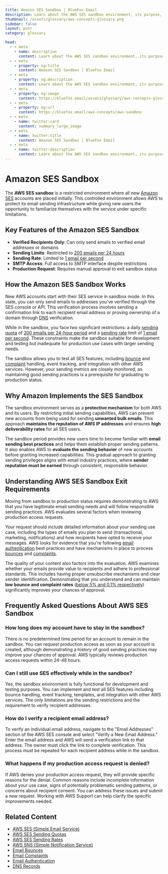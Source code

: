 ```yaml
---
title: Amazon SES Sandbox | BlueFox Email
description: Learn about the AWS SES sandbox environment, its purpose, limitations, and how to request production access for your email sending needs.
thumbnail: /assets/glossary/aws-concepts-glossary.png
sidebar: false
layout: post
category: glossary

head:
  - - meta
    - name: description
      content: Learn about the AWS SES sandbox environment, its purpose, limitations, and how to request production access for your email sending needs.
  - - meta
    - property: og:title
      content: Amazon SES Sandbox | BlueFox Email
  - - meta
    - property: og:description
      content: Learn about the AWS SES sandbox environment, its purpose, limitations, and how to request production access for your email sending needs.
  - - meta
    - property: og:image
      content: https://bluefox.email/assets/glossary/aws-concepts-glossary.png
  - - meta
    - property: og:url
      content: https://bluefox.email/aws-concepts/aws-sandbox
  - - meta
    - name: twitter:card
      content: summary_large_image
  - - meta
    - name: twitter:title
      content: Amazon SES Sandbox | BlueFox Email
  - - meta
    - name: twitter:description
      content: Learn about the AWS SES sandbox environment, its purpose, limitations, and how to request production access for your email sending needs.
---
```


# Amazon SES Sandbox

The **AWS SES sandbox** is a restricted environment where all new [Amazon SES](/aws-concepts/aws-ses) accounts are placed initially. This controlled environment allows AWS to protect its email sending infrastructure while giving new users the opportunity to familiarize themselves with the service under specific limitations.

## Key Features of the Amazon SES Sandbox

- **Verified Recipients Only**: Can only send emails to verified email addresses or domains
- **Sending Limits**: Restricted to [200 emails per 24 hours](/aws-concepts/aws-sending-quota)
- **Sending Rate**: Limited to [1 email per second](/aws-concepts/aws-sending-rate)
- **SMTP Access**: Full access to SMTP interface despite restrictions
- **Production Request**: Requires manual approval to exit sandbox status

## How the Amazon SES Sandbox Works

New AWS accounts start with their SES service in sandbox mode. In this state, you can only send emails to addresses you've verified through the SES console or API. This verification process involves sending a confirmation link to each recipient email address or proving ownership of a domain through [DNS](/email-sending-concepts/dns) verification.

While in the sandbox, you face two significant restrictions: a daily [sending quota](/aws-concepts/aws-sending-quota) of [200 emails per 24-hour period](https://docs.aws.amazon.com/ses/latest/dg/request-production-access.html) and a [sending rate](/aws-concepts/aws-sending-rate) limit of [1 email per second](https://docs.aws.amazon.com/ses/latest/dg/manage-sending-quotas.html). These constraints make the sandbox suitable for development and testing but inadequate for production use cases with larger sending needs.

The sandbox allows you to test all SES features, including [bounce](/email-sending-concepts/bounce) and [complaint](/email-sending-concepts/email-complaints) handling, event tracking, and integration with other AWS services. However, your sending metrics are closely monitored, as maintaining good sending practices is a prerequisite for graduating to production status.

## Why Amazon Implements the SES Sandbox

The sandbox environment serves as a **protective mechanism** for both AWS and its users. By restricting initial sending capabilities, AWS can prevent new accounts from being used for sending **unwanted bulk emails**. This approach **maintains the reputation of AWS IP addresses** and ensures **high deliverability rates** for all SES users.

The sandbox period provides new users time to become familiar with **email sending best practices** and helps them establish proper sending patterns. It also enables AWS to **evaluate the sending behavior** of new accounts before granting increased capabilities. This gradual approach to granting sending privileges aligns with email industry practices, where **sender reputation must be earned** through consistent, responsible behavior.

## Understanding AWS SES Sandbox Exit Requirements

Moving from sandbox to production status requires demonstrating to AWS that you have legitimate email sending needs and will follow responsible sending practices. AWS evaluates several factors when reviewing production access requests.

Your request should include detailed information about your sending use case, including the types of emails you plan to send (transactional, marketing, notifications) and how recipients have opted to receive your messages. AWS looks for evidence that you're following [email authentication](/email-sending-concepts/email-authentication) best practices and have mechanisms in place to process [bounces](/email-sending-concepts/bounce) and [complaints](/email-sending-concepts/email-complaints).

The quality of your content also factors into the evaluation. AWS examines whether your emails provide value to recipients and adhere to professional standards. This includes having proper unsubscribe mechanisms and clear sender identification. Demonstrating that you understand and can maintain **low bounce and complaint rates** ([below 5% and 0.1% respectively](https://docs.aws.amazon.com/ses/latest/dg/faqs-enforcement.html)) significantly improves your chances of approval.

## Frequently Asked Questions About AWS SES Sandbox

### How long does my account have to stay in the sandbox?

There is no predetermined time period for an account to remain in the sandbox. You can request production access as soon as your account is created, although demonstrating a history of good sending practices may improve your chances of approval. AWS typically reviews production access requests within 24-48 hours.

### Can I still use SES effectively while in the sandbox?

Yes, the sandbox environment is fully functional for development and testing purposes. You can implement and test all SES features including bounce handling, event tracking, templates, and integration with other AWS services. The only limitations are the sending restrictions and the requirement to verify recipient addresses.

### How do I verify a recipient email address?

To verify an individual email address, navigate to the "Email Addresses" section of the AWS SES console and select "Verify a New Email Address." Enter the email address and AWS will send a verification link to that address. The owner must click the link to complete verification. This process must be repeated for each recipient address while in the sandbox.

### What happens if my production access request is denied?

If AWS denies your production access request, they will provide specific reasons for the denial. Common reasons include incomplete information about your use case, signs of potentially problematic sending patterns, or concerns about recipient consent. You can address these issues and submit a new request. Working with AWS Support can help clarify the specific improvements needed.

## Related Content

- [AWS SES (Simple Email Service)](/aws-concepts/aws-ses)
- [AWS SES Sending Quotas](/aws-concepts/aws-sending-quota)
- [AWS SES Sending Rates](/aws-concepts/aws-sending-rate)
- [AWS SNS (Simple Notification Service)](/aws-concepts/aws-sns)
- [Email Bounces](/email-sending-concepts/bounce)
- [Email Complaints](/email-sending-concepts/email-complaints)
- [Email Authentication](/email-sending-concepts/email-authentication)
- [DNS Records](/email-sending-concepts/dns)

<GlossaryCTA />
